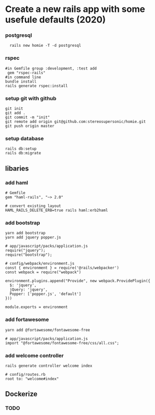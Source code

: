 # Create a new rails app with some usefule defaults (2020)

### postgresql
```
  rails new homie -T -d postgresql
```

### rspec

```
#in Gemfile group :development, :test add 
 gem "rspec-rails"
#in command line
bundle install
rails generate rspec:install
```


### setup git with github

```
git init
git add .
git commit -m "init"
git remote add origin git@github.com:stereosupersonic/homie.git
git push origin master
```

### setup database

```
rails db:setup
rails db:migrate
```

## libaries 

### add haml

```
# Gemfile
gem "haml-rails", "~> 2.0"

# convert existing layout
HAML_RAILS_DELETE_ERB=true rails haml:erb2haml
```

### add bootstrap

```
yarn add bootstrap
yarn add jquery popper.js
``` 

```
# app/javascript/packs/application.js
require("jquery");
require("bootstrap");
```

```
# config/webpack/environment.js
const { environment } = require('@rails/webpacker')
const webpack = require("webpack") 

environment.plugins.append("Provide", new webpack.ProvidePlugin({ 
  $: 'jquery',
  jQuery: 'jquery',
  Popper: ['popper.js', 'default']
}))  

module.exports = environment
```

### add fortawesome

```
yarn add @fortawesome/fontawesome-free 

# app/javascript/packs/application.js
import "@fortawesome/fontawesome-free/css/all.css";
```

### add welcome controller

```
rails generate controller welcome index
```

```
# config/routes.rb
root to: "welcome#index"
```

## Dockerize

### TODO
